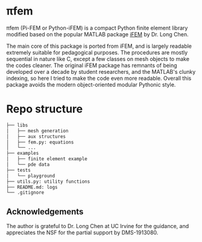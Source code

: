 # πfem
πfem (Pi-FEM or Python-iFEM) is a compact Python finite element library modified based on the popular MATLAB package [iFEM](https://github.com/lyc102/ifem) by Dr. Long Chen. 

The main core of this package is ported from iFEM, and is largely readable extremely suitable for pedagogical purposes. The procedures are mostly sequential in nature like C, except a few classes on mesh objects to make the codes cleaner. The original iFEM package has remnants of being developed over a decade by student researchers, and the MATLAB's clunky indexing, so here I tried to make the code even more readable. Overall this package avoids the modern object-oriented modular Pythonic style.


# Repo structure

```bash
├── libs
│   ├── mesh generation
│   ├── aux structures
│   ├── fem.py: equations
│   └── ...
├── examples
│   ├── finite element example
│   └── pde data
├── tests
│   └── playground
├── utils.py: utility functions
├── README.md: logs
└── .gitignore
```

## Acknowledgements
The author is grateful to Dr. Long Chen at UC Irvine for the guidance, and appreciates the NSF for the partial support by DMS-1913080.
